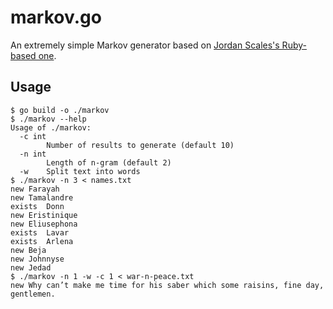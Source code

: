 # markov.go

An extremely simple Markov generator based on [Jordan Scales's Ruby-based one](https://github.com/jdan/markov.rb).

## Usage

```
$ go build -o ./markov
$ ./markov --help
Usage of ./markov:
  -c int
    	Number of results to generate (default 10)
  -n int
    	Length of n-gram (default 2)
  -w	Split text into words
$ ./markov -n 3 < names.txt
new Farayah
new	Tamalandre
exists	Donn
new	Eristinique
new	Eliusephona
exists	Lavar
exists	Arlena
new	Beja
new	Johnnyse
new	Jedad
$ ./markov -n 1 -w -c 1 < war-n-peace.txt
new	Why can’t make me time for his saber which some raisins, fine day, gentlemen.
```